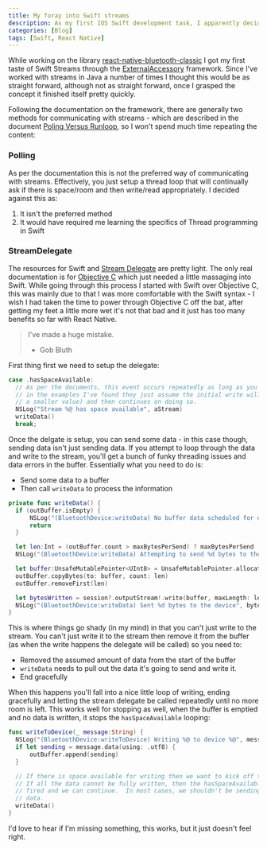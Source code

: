 ```yaml
---
title: My foray into Swift streams
description: As my first IOS Swift development task, I apparently decided to jump straight into Streams.
categories: [Blog]
tags: [Swift, React Native]
---
```


While working on the library [react-native-bluetooth-classic](https://github.com/kenjdavidson/react-native-bluetooth-classic) I got my first taste of Swift Streams through the [ExternalAccessory](https://developer.apple.com/documentation/externalaccessory) framework.  Since I've worked with streams in Java a number of times I thought this would be as straight forward, although not as straight forward, once I grasped the concept it finished itself pretty quickly.

Following the documentation on the framework, there are generally two methods for communicating with streams - which are described in the document [Poling Versus Runloop](https://developer.apple.com/library/archive/documentation/Cocoa/Conceptual/Streams/Articles/PollingVersusRunloop.html), so I won't spend much time repeating the content:

### Polling

As per the documentation this is not the preferred way of communicating with streams.  Effectively, you just setup a thread loop that will continually ask if there is space/room and then write/read appropriately.  I decided against this as:

1. It isn't the preferred method
2. It would have required me learning the specifics of Thread programming in Swift

### StreamDelegate

The resources for Swift and [Stream Delegate](https://developer.apple.com/documentation/foundation/streamdelegate) are pretty light.  The only real documentation is for [Objective C](https://developer.apple.com/library/archive/documentation/Cocoa/Conceptual/Streams/Streams.html#//apple_ref/doc/uid/10000188-SW1) which just needed a little massaging into Swift.  While going through this process I started with Swift over Objective C, this was mainly due to that I was more comfortable with the Swift syntax - I wish I had taken the time to power through Objective C off the bat, after getting my feet a little more wet it's not that bad and it just has too many benefits so far with React Native.

  > I've made a huge mistake.
  > - Gob Bluth

First thing first we need to setup the delegate:

```swift
case .hasSpaceAvailable:
  // As per the documents, this event occurs repeatedly as long as you're writing data
  // in the examples I've found they just assume the initial write will work (using
  // a smaller value) and then continues on doing so.
  NSLog("Stream %@ has space available", aStream)
  writeData()
  break;
```

Once the delgate is setup, you can send some data - in this case though, sending data isn't just sending data.  If you attempt to loop through the data and write to the stream, you'll get a bunch of funky threading issues and data errors in the buffer.  Essentially what you need to do is:

- Send some data to a buffer
- Then call `writeData` to process the information

```swift
private func writeData() {
  if (outBuffer.isEmpty) {
      NSLog("(BluetoothDevice:writeData) No buffer data scheduled for deliver")
      return
  }

  let len:Int = (outBuffer.count > maxBytesPerSend) ? maxBytesPerSend : outBuffer.count
  NSLog("(BluetoothDevice:writeData) Attempting to send %d bytes to the device", len)

  let buffer:UnsafeMutablePointer<UInt8> = UnsafeMutablePointer.allocate(capacity: len)
  outBuffer.copyBytes(to: buffer, count: len)
  outBuffer.removeFirst(len)

  let bytesWritten = session?.outputStream!.write(buffer, maxLength: len) ?? 0
  NSLog("(BluetoothDevice:writeData) Sent %d bytes to the device", bytesWritten)
}
```

This is where things go shady (in my mind) in that you can't just write to the stream.  You can't just write it to the stream then remove it from the buffer (as when the write happens the delegate will be called) so you need to:

- Removed the assumed amount of data from the start of the buffer
- `writeData` needs to pull out the data it's going to send and write it.
- End gracefully

When this happens you'll fall into a nice little loop of writing, ending gracefully and letting the stream delegate be called repeatedly until no more room is left.  This works well for stopping as well, when the buffer is emptied and no data is written, it stops the `hasSpaceAvailable` looping:

```swift
func writeToDevice(_ message:String) {
  NSLog("(BluetoothDevice:writeToDevice) Writing %@ to device %@", message, accessory.serialNumber)
  if let sending = message.data(using: .utf8) {
      outBuffer.append(sending)
  }

  // If there is space available for writing then we want to kick off the process.
  // If all the data cannot be fully written, then the hasSpaceAvailable will be
  // fired and we can continue.  In most cases, we shouldn't be sending that much
  // data.
  writeData()
}
```

I'd love to hear if I'm missing something, this works, but it just doesn't feel right.